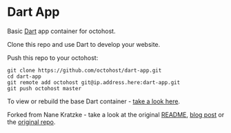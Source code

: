 Dart App
====

Basic [Dart](https://www.dartlang.org/) app container for octohost.

Clone this repo and use Dart to develop your website.

Push this repo to your octohost:

```
git clone https://github.com/octohost/dart-app.git
cd dart-app
git remote add octohost git@ip.address.here:dart-app.git
git push octohost master
```

To view or rebuild the base Dart container - [take a look here](https://github.com/octohost/dart).

Forked from Nane Kratzke - take a look at the original [README](https://github.com/octohost/dart-app/blob/master/README-original.md), [blog post](http://www.nkode.io/2014/03/05/dockerize-dart.html) or the [original repo](https://github.com/nkratzke/containerdart).
